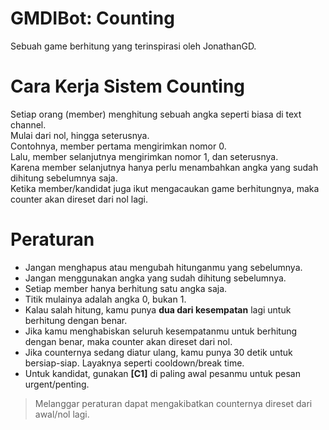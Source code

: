 # GMDIBot: Counting
Sebuah game berhitung yang terinspirasi oleh JonathanGD.

# Cara Kerja Sistem Counting
Setiap orang (member) menghitung sebuah angka seperti biasa di text channel. <br>
Mulai dari nol, hingga seterusnya. <br>
Contohnya, member pertama mengirimkan nomor 0. <br>
Lalu, member selanjutnya mengirimkan nomor 1, dan seterusnya. <br>
Karena member selanjutnya hanya perlu menambahkan angka yang sudah dihitung sebelumnya saja. <br>
Ketika member/kandidat juga ikut mengacaukan game berhitungnya, maka counter akan direset dari nol lagi.

# Peraturan
- Jangan menghapus atau mengubah hitunganmu yang sebelumnya.
- Jangan menggunakan angka yang sudah dihitung sebelumnya.
- Setiap member hanya berhitung satu angka saja.
- Titik mulainya adalah angka 0, bukan 1.
- Kalau salah hitung, kamu punya __dua dari kesempatan__ lagi untuk berhitung dengan benar.
- Jika kamu menghabiskan seluruh kesempatanmu untuk berhitung dengan benar, maka counter akan direset dari nol.
- Jika counternya sedang diatur ulang, kamu punya 30 detik untuk bersiap-siap. Layaknya seperti cooldown/break time.
- Untuk kandidat, gunakan **[C1]** di paling awal pesanmu untuk pesan urgent/penting.
> Melanggar peraturan dapat mengakibatkan counternya direset dari awal/nol lagi.